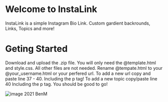 Welcome to InstaLink
=================

InstaLink is a simple Instagram Bio Link. Custom gardient backrounds, Links, Topics and more! 

Geting Started
==============

Download and upload the .zip file. You will only need the @template.html and style.css. All other files are not needed. Rename @tempate.html to your @your_username.html or your perfered url. To add a new url copy and paste line 37 - 40. Including the p tag! To add a new topic copy/paste line 40 Including the p tag. You should be good to go!

![image](https://user-images.githubusercontent.com/67153251/110797670-524d0400-8247-11eb-85f0-255f08cd7e03.png)
2021 BenM
